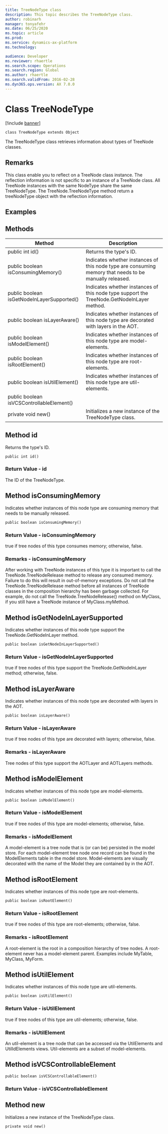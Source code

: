 ```yaml
---
title: TreeNodeType class
description: This topic describes the TreeNodeType class.
author: robinarh
manager: tonyafehr
ms.date: 06/25/2020
ms.topic: article
ms.prod: 
ms.service: dynamics-ax-platform
ms.technology: 

audience: Developer
ms.reviewer: rhaertle
ms.search.scope: Operations
ms.search.region: Global
ms.author: rhaertle
ms.search.validFrom: 2016-02-28
ms.dyn365.ops.version: AX 7.0.0
---
```


# Class TreeNodeType

[!include [banner](../includes/banner.md)]

```xpp
class TreeNodeType extends Object
```

The TreeNodeType class retrieves information about types of TreeNode classes.

## Remarks

This class enable you to reflect on a TreeNode class instance. The reflection information is not specific to an instance of a TreeNode class. All TreeNode instances with the same NodeType share the same TreeNodeType. The TreeNode.TreeNodeType method return a treeNodeType object with the reflection information.

## Examples

## Methods

| Method                                     | Description                                                                                            |
|--------------------------------------------|--------------------------------------------------------------------------------------------------------|
| public int id()                            | Returns the type's ID.                                                                                 |
| public boolean isConsumingMemory()         | Indicates whether instances of this node type are consuming memory that needs to be manually released. |
| public boolean isGetNodeInLayerSupported() | Indicates whether instances of this node type support the TreeNode.GetNodeInLayer method.              |
| public boolean isLayerAware()              | Indicates whether instances of this node type are decorated with layers in the AOT.                    |
| public boolean isModelElement()            | Indicates whether instances of this node type are model-elements.                                      |
| public boolean isRootElement()             | Indicates whether instances of this node type are root-elements.                                       |
| public boolean isUtilElement()             | Indicates whether instances of this node type are util-elements.                                       |
| public boolean isVCSControllableElement()  |                                                                                                        |
| private void new()                         | Initializes a new instance of the TreeNodeType class.                                                  |

## Method id

Returns the type's ID.

```xpp
public int id()
```

### Return Value - id

The ID of the TreeNodeType.

## Method isConsumingMemory

Indicates whether instances of this node type are consuming memory that needs to be manually released.

```xpp
public boolean isConsumingMemory()
```

### Return Value - isConsumingMemory

true if tree nodes of this type consumes memory; otherwise, false.

### Remarks - isConsumingMemory

After working with TreeNode instances of this type it is important to call the TreeNode.TreeNodeRelease method to release any consumed memory. Failure to do this will result in out-of-memory exceptions. Do not call the TreeNode.TreeNodeRelease method before all instances of TreeNode classes in the composition hierarchy has been garbage collected. For example, do not call the TreeNode.TreeNodeRelease() method on MyClass, if you still have a TreeNode instance of MyClass.myMethod.

## Method isGetNodeInLayerSupported

Indicates whether instances of this node type support the TreeNode.GetNodeInLayer method.

```xpp
public boolean isGetNodeInLayerSupported()
```

### Return Value - isGetNodeInLayerSupported

true if tree nodes of this type support the TreeNode.GetNodeInLayer method; otherwise, false.

## Method isLayerAware

Indicates whether instances of this node type are decorated with layers in the AOT.

```xpp
public boolean isLayerAware()
```

### Return Value - isLayerAware

true if tree nodes of this type are decorated with layers; otherwise, false.

### Remarks - isLayerAware

Tree nodes of this type support the AOTLayer and AOTLayers methods.

## Method isModelElement

Indicates whether instances of this node type are model-elements.

```xpp
public boolean isModelElement()
```

### Return Value - isModelElement

true if tree nodes of this type are model-elements; otherwise, false.

### Remarks - isModelElement

A model-element is a tree node that is (or can be) persisted in the model store. For each model-element tree node one record can be found in the ModelElements table in the model store. Model-elements are visually decorated with the name of the Model they are contained by in the AOT.

## Method isRootElement

Indicates whether instances of this node type are root-elements.

```xpp
public boolean isRootElement()
```

### Return Value - isRootElement

true if tree nodes of this type are root-elements; otherwise, false.

### Remarks - isRootElement

A root-element is the root in a composition hierarchy of tree nodes. A root-element never has a model-element parent. Examples include MyTable, MyClass, MyForm.

## Method isUtilElement

Indicates whether instances of this node type are util-elements.

```xpp
public boolean isUtilElement()
```

### Return Value - isUtilElement

true if tree nodes of this type are util-elements; otherwise, false.

### Remarks - isUtilElement

An util-element is a tree node that can be accessed via the UtilElements and UtilIdElements views. Util-elements are a subset of model-elements.

## Method isVCSControllableElement

```xpp
public boolean isVCSControllableElement()
```

### Return Value - isVCSControllableElement

## Method new

Initializes a new instance of the TreeNodeType class.

```xpp
private void new()
```


